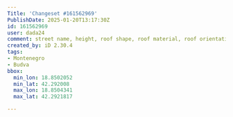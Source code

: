 ```yaml
---
Title: 'Changeset #161562969'
PublishDate: 2025-01-20T13:17:30Z
id: 161562969
user: dada24
comment: street name, height, roof shape, roof material, roof orientation, new buildings, new area
created_by: iD 2.30.4
tags:
- Montenegro
- Budva
bbox:
  min_lon: 18.8502052
  min_lat: 42.292008
  max_lon: 18.8504341
  max_lat: 42.2921817

---
```

